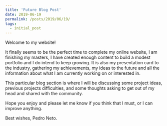 ```yaml
---
title: 'Future Blog Post'
date: 2019-06-19
permalink: /posts/2019/06/19/
tags:
  - initial_post
---
```


Welcome to my website!

It finally seems to be the perfect time to complete my online website, I am finishing my masters, I have created enough content to build a modest portfolio and I do intend to keep growing. It is also my presentation card to the industry, gathering my achievements, my ideas to the future and all the information about what I am currently working on or interested in. 

This particular blog section is where I will be discussing some project ideas, previous projects difficulties, and some thoughts asking to get out of my head and shared with the community. 

Hope you enjoy and please let me know if you think that I must, or I can improve anything. 

Best wishes,
Pedro Neto. 
